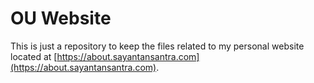 # OU Website

This is just a repository to keep the files related to my personal website located at
[https://about.sayantansantra.com](https://about.sayantansantra.com).
